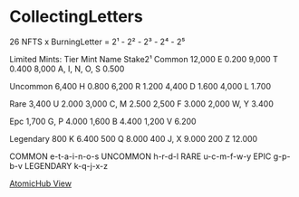 # CollectingLetters

26 NFTS x BurningLetter = 2¹ - 2² - 2³ - 2⁴ - 2⁵

Limited Mints:
Tier
Mint    Name  Stake2¹
Common 
12,000  E     0.200
9,000   T     0.400
8,000   A, I, N, O, S    0.500

Uncommon 
6,400   H    0.800
6,200   R    1.200
4,400   D    1.600
4,000   L    1.700

Rare
3,400   U     2.000
3,000   C, M  2.500
2,500   F     3.000
2,000   W, Y  3.400

Epc
1,700   G, P  4.000
1,600   B     4.400
1,200   V     6.200

Legendary 
800    K      6.400
500    Q      8.000
400    J, X   9.000
200    Z      12.000

COMMON
e-t-a-i-n-o-s
UNCOMMON
h-r-d-l
RARE
u-c-m-f-w-y
EPIC
g-p-b-v
LEGENDARY
k-q-j-x-z

[AtomicHub View](https://wax.atomichub.io/explorer/collection/wax-mainnet/bobopixelaxz#templates)
